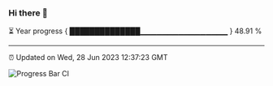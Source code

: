 ### Hi there 👋

⏳ Year progress { ██████████████▁▁▁▁▁▁▁▁▁▁▁▁▁▁▁▁ } 48.91 %

---

⏰ Updated on Wed, 28 Jun 2023 12:37:23 GMT

![Progress Bar CI](https://github.com/liununu/liununu/workflows/Progress%20Bar%20CI/badge.svg)
